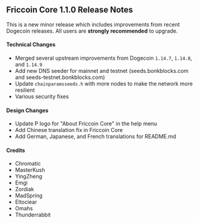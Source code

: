 ## Friccoin Core 1.1.0 Release Notes

This is a new minor release which includes improvements from recent Dogecoin releases. All users are **strongly recommended** to upgrade.

#### Technical Changes

* Merged several upstream improvements from Dogecoin `1.14.7`, `1.14.8`, and `1.14.9`
* Add new DNS seeder for mainnet and testnet (seeds.bonkblocks.com and seeds-testnet.bonkblocks.com)
* Update `chainparamsseeds.h` with more nodes to make the network more resilient
* Various security fixes

#### Design Changes

* Update P logo for "About Friccoin Core" in the help menu
* Add Chinese translation fix in Friccoin Core
* Add German, Japanese, and French translations for README.md

#### Credits

* Chromatic
* MasterKush
* YingZheng
* Emgi
* Zordiak
* MadSpring
* Eltociear
* Omahs
* Thunderrabbit
